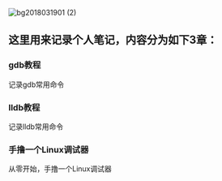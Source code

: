 
![bg2018031901 (2)](https://cdn.jsdelivr.net/gh/HanxuLiu/CDN1/img/2021/202203061333311.png)

## 这里用来记录个人笔记，内容分为如下3章：

### gdb教程

记录gdb常用命令

### lldb教程
记录lldb常用命令

### 手撸一个Linux调试器
从零开始，手撸一个Linux调试器

